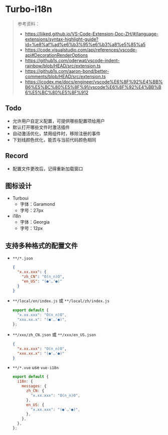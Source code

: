 # Turbo-i18n

> 参考资料：
>
> - https://liiked.github.io/VS-Code-Extension-Doc-ZH/#/language-extensions/syntax-highlight-guide?id=%e8%af%ad%e6%b3%95%e6%b3%a8%e5%85%a5
> - https://code.visualstudio.com/api/references/vscode-api#DecorationRenderOptions
> - https://github1s.com/oderwat/vscode-indent-rainbow/blob/HEAD/src/extension.ts
> - https://github1s.com/aaron-bond/better-comments/blob/HEAD/src/extension.ts
> - https://icodex.me/docs/engineer/vscode%E6%8F%92%E4%BB%B6%E5%BC%80%E5%8F%91/vscode%E6%8F%92%E4%BB%B6%E5%BC%80%E5%8F%912

## Todo

- 允许用户自定义配置，可提供哪些配置项给用户
- 默认打开哪些文件时激活插件
- 自动激活优化，禁用组件时，移除注册的事件
- 下划线颜色优化，能否与当前代码颜色相同

## Record

- 配置文件更改后，记得重新加载窗口

## 图标设计

- Turboui
  - 字体：Garamond
  - 字号：27px
- i18n
  - 字体：Georgia
  - 字号：12px

## 支持多种格式的配置文件

- `**/*.json`

  ```json
  {
    "x.xx.xxx": {
      "zh_CN": "O(∩_∩)O",
      "en_US": "(●'◡'●)"
    }
  }
  ```

- `**/local/en/index.js` 或 `**/local/zh/index.js`

  ```js
  export default {
    "x.xx.xxx": "O(∩_∩)O",
    "xxx.xx.x": "(●'◡'●)",
  };
  ```

- `**/xxx/zh_CN.json` 或 `**/xxx/en_US.json`

  ```json
  {
    "x.xx.xxx": "O(∩_∩)O",
    "xxx.xx.x": "(●'◡'●)"
  }
  ```

- `**/*.vue` use `vue-i18n`

  ```js
  export default {
    i18n: {
      messages: {
        zh_CN: {
          "x.xx.xxx": "O(∩_∩)O",
        },
        en_US: {
          "x.xx.xxx": "(●'◡'●)",
        },
      },
    },
  };
  ```
